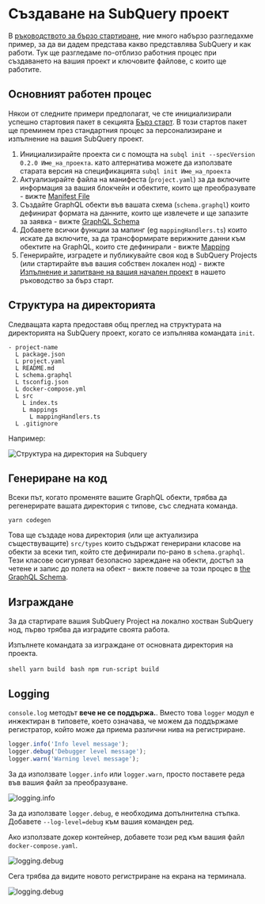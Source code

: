 # Създаване на SubQuery проект

В [ръководството за бързо стартиране](/quickstart/quickstart.md), ние много набързо разгледахме пример, за да ви дадем представа какво представлява SubQuery и как работи. Тук ще разгледаме по-отблизо работния процес при създаването на вашия проект и ключовите файлове, с които ще работите.

## Основният работен процес

Някои от следните примери предполагат, че сте инициализирали успешно стартовия пакет в секцията [Бърз старт](../quickstart/quickstart.md). В този стартов пакет ще преминем през стандартния процес за персонализиране и изпълнение на вашия SubQuery проект.

1. Инициализирайте проекта си с помощта на `subql init --specVersion 0.2.0 Име_на_проекта`. като алтернатива можете да използвате старата версия на спецификацията `subql init Име_на_проекта`
2. Актуализирайте файла на манифеста (`project.yaml`) за да включите информация за вашия блокчейн и обектите, които ще преобразувате - вижте [Manifest File](./manifest.md)
3. Създайте GraphQL обекти във вашата схема (`schema.graphql`) които дефинират формата на данните, които ще извлечете и ще запазите за заявка - вижте [GraphQL Schema](./graphql.md)
4. Добавете всички функции за мапинг (eg `mappingHandlers.ts`) които искате да включите, за да трансформирате верижните данни към обектите на GraphQL, които сте дефинирали - вижте [Mapping](./mapping.md)
5. Генерирайте, изградете и публикувайте своя код в SubQuery Projects (или стартирайте във вашия собствен локален нод) - вижте [Изпълнение и запитване на вашия начален проект](./quickstart.md#running-and-querying-your-starter-project) в нашето ръководство за бърз старт.

## Структура на директорията

Следващата карта предоставя общ преглед на структурата на директорията на SubQuery проект, когато се изпълнява командата `init`.

```
- project-name
  L package.json
  L project.yaml
  L README.md
  L schema.graphql
  L tsconfig.json
  L docker-compose.yml
  L src
    L index.ts
    L mappings
      L mappingHandlers.ts
  L .gitignore
```

Например:

![Структура на директория на Subquery](/assets/img/subQuery_directory_stucture.png)

## Генериране на код

Всеки път, когато променяте вашите GraphQL обекти, трябва да регенерирате вашата директория с типове, със следната команда.

```
yarn codegen
```

Това ще създаде нова директория (или ще актуализира съществуващите) `src/types` които съдържат генерирани класове на обекти за всеки тип, който сте дефинирали по-рано в `schema.graphql`. Тези класове осигуряват безопасно зареждане на обекти, достъп за четене и запис до полета на обект - вижте повече за този процес в [the GraphQL Schema](./graphql.md).

## Изграждане

За да стартирате вашия SubQuery Project на локално хостван SubQuery нод, първо трябва да изградите своята работа.

Изпълнете командата за изграждане от основната директория на проекта.

<CodeGroup> <CodeGroupItem title="YARN" active> ```shell yarn build ``` </CodeGroupItem>
<CodeGroupItem title="NPM"> ```bash npm run-script build ``` </CodeGroupItem> </CodeGroup>

## Logging

`console.log` методът **вече не се поддържа.**. Вместо това `logger` модул е инжектиран в типовете, което означава, че можем да поддържаме регистратор, който може да приема различни нива на регистриране.

```typescript
logger.info('Info level message');
logger.debug('Debugger level message');
logger.warn('Warning level message');
```

За да използвате `logger.info` или `logger.warn`, просто поставете реда във вашия файл за преобразуване.

![logging.info](/assets/img/logging_info.png)

За да използвате `logger.debug`, е необходима допълнителна стъпка. Добавете `--log-level=debug` към вашия команден ред.

Ако използвате докер контейнер, добавете този ред към вашия файл `docker-compose.yaml`.

![logging.debug](/assets/img/logging_debug.png)

Сега трябва да видите новото регистриране на екрана на терминала.

![logging.debug](/assets/img/subquery_logging.png)
